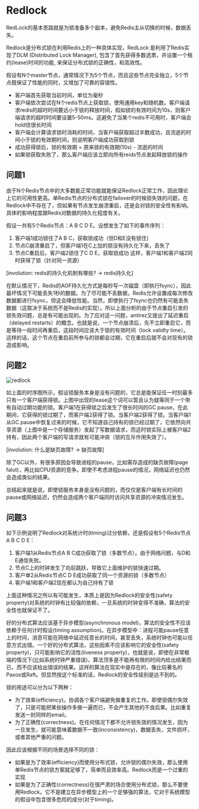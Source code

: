# Redlock

RedLock的基本思路就是为锁准备多个副本，避免Redis主从切换的时候，数据丢失。

Redlock是分布式锁在利用Redis上的一种具体实现，RedLock 是利用了Redis实现了DLM (Distributed Lock Manager), 包含了首先获得多数选票，并设置一个租约(lease)时间的功能, 来保证分布式锁的正确性，和高效性。


假设有N个master节点，通常情况下为5个节点，而且这些节点完全独立，5个节点既保证了性能的同时，又增加了可靠的容错性。

+ 客户端首先获取当前时间，单位为毫秒
+ 客户端依次尝试在N个redis节点上获取锁，使用通用key和随机数。客户端请求redis的超时时间要远小于锁的释放时间，假如锁的有效时间为10s，则客户端请求的超时时间要设置5-50ms。这避免了当某个redis不可用时，客户端会hold住很长时间
+ 客户端会计算请求锁时消耗的时间，当客户端获取超过半数成功，且流逝的时间小于锁的有效期时间，则说明客户端成功获取到锁
+ 成功获得锁后，锁的有效期 = 原来锁的有效期(10s) - 流逝的时间
+ 如果锁获取失败了，那么客户端应该立即向所有reids节点发起释放锁的操作

## 问题1

由于N个Redis节点中的大多数能正常功能就能保证Redlock正常工作，因此理论上它的可用性更高。单Redis节点的分布式锁在failover的时候锁失效的问题，在Redlock中不存在了，但如果有节点发生崩溃重启，还是会对锁的安全性有影响。具体的影响程度跟Redis对数据的持久化程度有关。

假设一共有5个Redis节点：A B C D E。设想发生了如下的事件序列：

1. 客户端1成功锁住了A B C，获取锁成功（但D和E没有锁住）
2. 节点C崩溃重启了，但客户端1在C上加的锁没有持久化下来，丢失了
3. 节点C重启后，客户端2锁住了C D E，获取锁成功
这样，客户端1和客户端2同时获得了锁（针对同一资源）

[involution: redis的持久化机制有哪些? -> redis持久化]

在默认情况下，Redis的AOF持久化方式是每秒写一次磁盘（即执行fsync），因此最坏情况下可能丢失1秒的数据。为了尽可能不丢数据，Redis允许设置成每次修改数据都进行fsync，但这会降低性能。当然，即使执行了fsync也仍然有可能丢失数据（这取决于系统而不是Redis的实现）。所以上面分析的由于节点重启引发的锁失效问题，总是有可能出现的。为了应对这一问题，antirez又提出了延迟重启（delayed restarts）的概念。也就是说，一个节点崩溃后，先不立即重启它，而是等待一段时间再重启，这段时间应该大于锁的有效时间（lock validty time）。这样的话，这个节点在重启前所参与的锁都会过期，它在重启后就不会对现有的锁造成影响。

## 问题2

![redlock](http://java-engineer.ztianzeng.com/uPic/redlock1.png)

如上面的时序图所示，假设锁服务本身是没有问题的，它总是能保证任一时刻最多只有一个客户端获得锁。上图中出现的lease这个词可以暂且认为就等同于一个带有自动过期功能的锁。客户端1在获得锁之后发生了很长时间的GC pause，在此期间，它获得的锁过期了，而客户端2获得了锁。当客户端2获得了锁。当客户端1从GC pause中恢复过来的时候，它不知道自己持有的锁已经过期了，它依然向共享资源（上图中是一个存储服务）发起了写数据请求，而这时锁实际上被客户端2持有，因此两个客户端的写请求就有可能冲突（锁的互斥作用失效了）。

[involution: 什么是缺页故障? -> 缺页故障]

除了GC以外，有很多原因会导致进程的pause，比如需存造成的缺页故障(page falut)，再比如CPU资源的竞争。即使不考虑进程pause的情况，网络延迟也仍然会造成类似的结果。

总结起来就是说，即使锁服务本身是没有问题的，而仅仅是客户端有长时间的pause或网络延迟，仍然会造成两个客户端同时访问共享资源的冲突情况发生。

## 问题3 

如下示例说明了Redlock对系统计时(timing)过分依赖，还是假设有5个Redis节点A B C D E：

1. 客户端1从Redis节点A B C成功获取了锁（多数节点）。由于网络问题，与D和E通信失败。
2. 节点C上的时钟发生了向前跳跃，导致它上面维护的锁快速过期。
3. 客户单2从Redis节点C D E成功获取了同一个资源的锁（多数节点）
4. 客户端1和客户端2现在都认为自己持有了锁



上面这种情况之所以有可能发生，本质上是因为Redlock的安全性(safety property)对系统的时钟有比较强的依赖，一旦系统的时钟变得不准确，算法的安全性也就保证不了。

好的分布式算法应该基于异步模型(asynchronous model)，算法的安全性不应该依赖于任何计时假设(timing assumption)。在异步模型中：进程可能pause任意上的时间，消息可能在网络中延迟任意长的时间，甚至丢失，系统时钟也可能以任意方式出错。一个好的分布式算法，这些因素不应该影响它的安全性(safety property)，只可能影响它的活性(liveness property)，也就是说，即使在非常极端的情况下(比如系统时钟严重错误)，算法顶多是不能再有限的时间内给出结果而已，而不应该给出错误的结果。这样的算法在现实中是存在的，像比较著名的Paxos或Raft。但显然按这个标准的话，Redlock的安全性级别是达不到的。

锁的用途可以分为以下两种：

- 为了效率(efficiency)。协调各个客户端避免做重复的工作。即使锁偶尔失效了，只是可能把某些操作多做一遍而已，不会产生其他的不良后果。比如重复发送一封同样的email。
- 为了正确性(correctness)。在任何情况下都不允许锁失效的情况发生，因为一旦发生，就可能意味着数据不一致(inconsistency)，数据丢失，文件损坏，或者其他严重的问题。

因此应该根据不同的场景选择不同的锁：

- 如果是为了效率(efficiency)而使用分布式锁，允许锁的偶尔失效，那么使用单Redis节点的锁方案就足够了，简单而且效率高。Redlock而是一个过重的实现
- 如果是为了正确性(correctness)在很严肃的场合使用分布式锁，那么不要使用Redlock。它不是建立在异步模型上的一个足够强的算法，它对于系统模型的假设中包含很多危险的成分(对于timing)。
